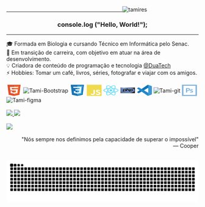 
<img align="right" alt="tamires" src="https://user-images.githubusercontent.com/73259410/128743672-9954ed1e-9d92-4086-ac95-9922a5470601.png" width="200px">
<hr>
<h3 align="center"> console.log ("Hello, World!");</h3>
<hr>

<div>
🎓 Formada em Biologia e cursando Técnico em Informática pelo Senac.</br>
🔭 Em transição de carreira, com objetivo em atuar na área de desenvolvimento. </br>
💡 Criadora de conteúdo de programação e tecnologia <a href="https://www.instagram.com/dua.tech">@DuaTech </a></br>
⚡ Hobbies: Tomar um café, livros, séries, fotografar e viajar com os amigos.</br>
</div>

<div style="display: inline_block"><br>
<img align="center" alt="Tami-HTML" height="30" width="40" src="https://raw.githubusercontent.com/devicons/devicon/master/icons/html5/html5-original.svg">
<img align="center" alt="Tami-Bootstrap" height="32" width="32" src="https://kde.technology/blog/media/blog/1024px-Bootstrap_logo.svg.png">
<img align="center" alt="Tami-CSS" height="30" width="40" src="https://raw.githubusercontent.com/devicons/devicon/master/icons/css3/css3-original.svg">
<img align="center" alt="Tami-Js" height="30" width="40" src="https://raw.githubusercontent.com/devicons/devicon/master/icons/javascript/javascript-plain.svg">
<img align="center" alt="Tami-React" height="30" width="40" src="https://raw.githubusercontent.com/devicons/devicon/master/icons/react/react-original.svg">
<img align="center" alt="Tami-PHP" height="30" width="40" src="https://raw.githubusercontent.com/devicons/devicon/master/icons/php/php-original.svg">
<img align="center" alt="Tami-vscode" height="30" width="40" src="https://raw.githubusercontent.com/devicons/devicon/master/icons/vscode/vscode-original.svg">
<img align="center" alt="Tami-git" height="30" width="40" src="https://www.vectorlogo.zone/logos/git-scm/git-scm-icon.svg">
<img align="center" alt="Tami-photoshop" height="30" width="40" src="https://raw.githubusercontent.com/devicons/devicon/master/icons/photoshop/photoshop-line.svg">
<img align="center" alt="Tami-figma" height="30" width="40" src="https://www.vectorlogo.zone/logos/figma/figma-icon.svg">
</div>
</br>

<div>
<a href="https://github.com/tamirespatrocinio">
<img height="130em" src="https://github-readme-stats.vercel.app/api?username=tamirespatrocinio&show_icons=true&theme=dracula&include_all_commits=true&count_private=true"/>
<img height="130em" src="https://github-readme-stats.vercel.app/api/top-langs/?username=tamirespatrocinio&layout=compact&langs_count=16&theme=dracula"/>
<div>
</br>
 
<a href= "https://visitor-badge.laobi.icu/badge?page_id=tamirespatrocinio">
<img src="https://visitor-badge.laobi.icu/badge?page_id=tamirespatrocinio"/></a> 
 
<p align="right">
"Nós sempre nos definimos pela capacidade de superar o impossível"<br>
― Cooper
</p>

##

![Snake animation](https://github.com/tamirespatrocinio/tamirespatrocinio/blob/output/github-contribution-grid-snake.svg)
